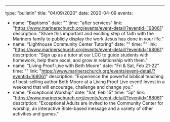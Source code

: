 ---
type: "bulletin"
title: "04/09/2020"
date: 2020-04-09
events:
  - name: "Baptisms"
    date: ""
    time: "after services"
    link: "https://www.marinerschurch.org/events/event-detail/?eventid=168061"
    description: "Share this important and exciting step of faith with the Mariners family to publicly display the work Jesus has done in your life."
  - name: "Lighthouse Community Center Tutoring"
    date: ""
    time: ""
    link: "https://www.marinerschurch.org/events/event-detail/?eventid=168061"
    description: "Sign up as a tutor at our LCC to guide students with homework, help them excel, and grow in relationship with them."
  - name: "Living Proof Live with Beth Moore"
    date: "Fri & Sat, Feb 21-22"
    time: ""
    link: "https://www.marinerschurch.org/events/event-detail/?eventid=168061"
    description: "Experience the powerful biblical teaching of best-selling author Beth Moore at a Living Proof Live event! Invest in a weekend that will encourage, challenge and change you."
  - name: "Exceptional Worship"
    date: "Sat, Feb 15"
    time: "5p"
    link: "https://www.marinerschurch.org/events/event-detail/?eventid=168061"
    description: "Exceptional Adults are invited to the Community Center for worship, an interactive Bible-based message and a variety of other activities and games."
